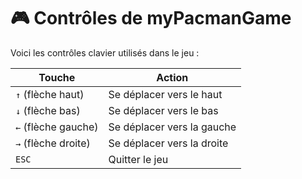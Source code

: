 # 🎮 Contrôles de myPacmanGame

Voici les contrôles clavier utilisés dans le jeu :

| Touche            | Action                     |
|-------------------|-----------------------------|
| `↑` (flèche haut) | Se déplacer vers le haut    |
| `↓` (flèche bas)  | Se déplacer vers le bas     |
| `←` (flèche gauche) | Se déplacer vers la gauche |
| `→` (flèche droite)| Se déplacer vers la droite |
| `ESC`             | Quitter le jeu              |
